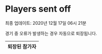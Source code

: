 # Players sent off
최종 업데이트: 2020년 12월 17일 06시 21분


경기 중 오류가 발생하는 경우 자동으로 퇴장됩니다.


| 퇴장된 참가자 |
|:---:|